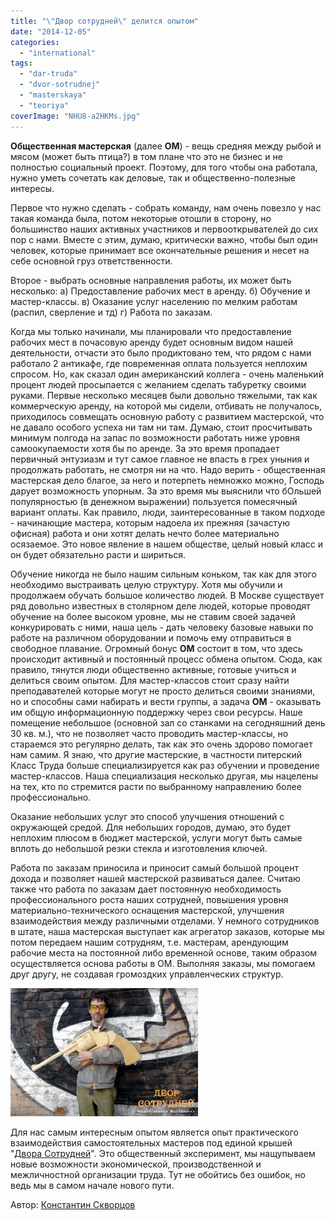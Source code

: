 ```yaml
---
title: "\"Двор сотрудней\" делится опытом"
date: "2014-12-05"
categories: 
  - "international"
tags: 
  - "dar-truda"
  - "dvor-sotrudnej"
  - "masterskaya"
  - "teoriya"
coverImage: "NHU8-a2HKMs.jpg"
---
```


**Общественная мастерская** (далее **ОМ**) - вещь средняя между рыбой и мясом (может быть птица?) в том плане что это не бизнес и не полностью социальный проект. Поэтому, для того чтобы она работала, нужно уметь сочетать как деловые, так и общественно-полезные интересы.

Первое что нужно сделать - собрать команду, нам очень повезло у нас такая команда была, потом некоторые отошли в сторону, но большинство наших активных участников и первооткрывателей до сих пор с нами. Вместе с этим, думаю, критически важно, чтобы был один человек, которые принимает все окончательные решения и несет на себе основной груз ответственности.

Второе - выбрать основные направления работы, их может быть несколько: а) Предоставление рабочих мест в аренду. б) Обучение и мастер-классы. в) Оказание услуг населению по мелким работам (распил, сверление и тд) г) Работа по заказам.

Когда мы только начинали, мы планировали что предоставление рабочих мест в почасовую аренду будет основным видом нашей деятельности, отчасти это было продиктовано тем, что рядом с нами работало 2 антикафе, где повременная оплата пользуется неплохим спросом. Но, как сказал один американский коллега - очень маленький процент людей просыпается с желанием сделать табуретку своими руками. Первые несколько месяцев были довольно тяжелыми, так как коммерческую аренду, на которой мы сидели, отбивать не получалось, приходилось совмещать основную работу с развитием мастерской, что не давало особого успеха ни там ни там. Думаю, стоит просчитывать минимум полгода на запас по возможности работать ниже уровня самоокупаемости хотя бы по аренде. За это время пропадает первичный энтузиазм и тут самое главное не впасть в грех уныния и продолжать работать, не смотря ни на что. Надо верить - общественная мастерская дело благое, за него и потерпеть немножко можно, Господь дарует возможность упорным. За это время мы выяснили что бОльшей популярностью (в денежном выражении) пользуется помесячный вариант оплаты. Как правило, люди, заинтересованные в таком подходе - начинающие мастера, которым надоела их прежняя (зачастую офисная) работа и они хотят делать нечто более материально осязаемое. Это новое явление в нашем обществе, целый новый класс и он будет обязательно расти и шириться.

Обучение никогда не было нашим сильным коньком, так как для этого необходимо выстраивать целую структуру. Хотя мы обучили и продолжаем обучать большое количество людей. В Москве существует ряд довольно известных в столярном деле людей, которые проводят обучение на более высоком уровне, мы не ставим своей задачей конкурировать с ними, наша цель - дать человеку базовые навыки по работе на различном оборудовании и помочь ему отправиться в свободное плавание. Огромный бонус **ОМ** состоит в том, что здесь происходит активный и постоянный процесс обмена опытом. Сюда, как правило, тянутся люди общественно активные, готовые учиться и делиться своим опытом. Для мастер-классов стоит сразу найти преподавателей которые могут не просто делиться своими знаниями, но и способны сами набирать и вести группы, а задача **ОМ** - оказывать им общую информационную поддержку через свои ресурсы. Наше помещение небольшое (основной зал со станками на сегодняшний день 30 кв. м.), что не позволяет часто проводить мастер-классы, но стараемся это регулярно делать, так как это очень здорово помогает нам самим. Я знаю, что другие мастерские, в частности питерский Класс Труда больше специализируется как раз обучении и проведение мастер-классов. Наша специализация несколько другая, мы нацелены на тех, кто по стремится расти по выбранному направлению более профессионально.

Оказание небольших услуг это способ улучшения отношений с окружающей средой. Для небольших городов, думаю, это будет неплохим плюсом в бюджет мастерской, услуги могут быть самые вплоть до небольшой резки стекла и изготовления ключей.

Работа по заказам приносила и приносит самый большой процент дохода и позволяет нашей мастерской развиваться далее. Считаю также что работа по заказам дает постоянную необходимость профессионального роста наших сотрудней, повышения уровня материально-технического оснащения мастерской, улучшения взаимодействия между различными отделами. У немного сотрудников в штате, наша мастерская выступает как агрегатор заказов, которые мы потом передаем нашим сотрудням, т.е. мастерам, арендующим рабочие места на постоянной либо временной основе, таким образом осуществляется основа работы в ОМ. Выполняя заказы, мы помогаем друг другу, не создавая громоздких управленческих структур.

![Константин Скворцов, Двор Сотрудней](images/NHU8-a2HKMs-300x205.jpg)

Для нас самым интересным опытом является опыт практического взаимодействия самостоятельных мастеров под единой крышей "[Двора Сотрудней](http://ooley.ru/places/dvor-sotrudnej/ "Двор сотрудней")". Это общественный эксперимент, мы нащупываем новые возможности экономической, производственной и межличностной организации труда. Тут не обойтись без ошибок, но ведь мы в самом начале нового пути.

Автор: [Константин Скворцов](https://vk.com/skvorenze)
